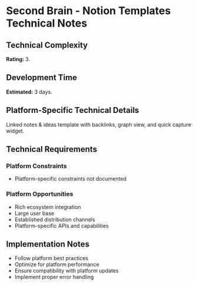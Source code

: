 # Second Brain - Notion Templates Technical Notes

## Technical Complexity
**Rating:** 3.

## Development Time
**Estimated:** 3 days.

## Platform-Specific Technical Details
Linked notes & ideas template with backlinks, graph view, and quick capture widget.

## Technical Requirements

### Platform Constraints
- Platform-specific constraints not documented

### Platform Opportunities
- Rich ecosystem integration
- Large user base
- Established distribution channels
- Platform-specific APIs and capabilities

## Implementation Notes
- Follow platform best practices
- Optimize for platform performance
- Ensure compatibility with platform updates
- Implement proper error handling
